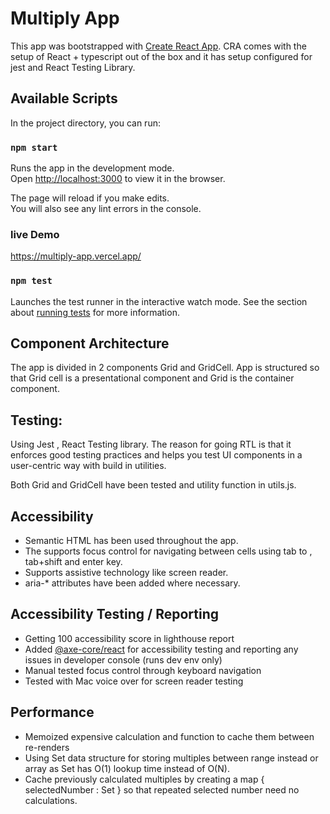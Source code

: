 # Multiply App

This app was bootstrapped with [Create React App](https://github.com/facebook/). CRA comes with the setup of React + typescript out of the box and it has setup configured for jest and React Testing Library.

## Available Scripts

In the project directory, you can run:

### `npm start`

Runs the app in the development mode.\
Open [http://localhost:3000](http://localhost:3000) to view it in the browser.

The page will reload if you make edits.\
You will also see any lint errors in the console.

### live Demo

https://multiply-app.vercel.app/

### `npm test`

Launches the test runner in the interactive watch mode.
See the section about [running tests](https://facebook.github.io/create-react-app/docs/running-tests) for more information.

## Component Architecture

The app is divided in 2 components Grid and GridCell.
App is structured so that Grid cell is a presentational component and Grid is the container component.

## Testing:

Using Jest , React Testing library.
The reason for going RTL is that it enforces good testing practices and helps you test UI components in a user-centric way with build in utilities.

Both Grid and GridCell have been tested and utility function in utils.js.

## Accessibility

- Semantic HTML has been used throughout the app.
- The supports focus control for navigating between cells using tab to , tab+shift and enter key.
- Supports assistive technology like screen reader.
- aria-\* attributes have been added where necessary.

## Accessibility Testing / Reporting

- Getting 100 accessibility score in lighthouse report
- Added [@axe-core/react](https://www.npmjs.com/package/@axe-core/react) for accessibility testing and reporting any issues in developer console (runs dev env only)
- Manual tested focus control through keyboard navigation
- Tested with Mac voice over for screen reader testing

## Performance

- Memoized expensive calculation and function to cache them between re-renders
- Using Set data structure for storing multiples between range instead or array as Set has O(1) lookup time instead of O(N).
- Cache previously calculated multiples by creating a map { selectedNumber : Set<numbers> } so that repeated selected number need no calculations.
